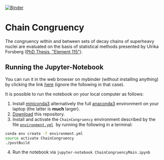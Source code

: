[![Binder](https://mybinder.org/badge.svg)](https://mybinder.org/v2/gh/ASamarkRoth/ChainCongruency/master?filepath=ChainCongruencyMain.ipynb)

# Chain Congruency

The congruency within and between sets of decay chains of superheavy nuclei are evaluated on the basis of statistical methods presented by Ulrika Forsberg ([PhD Thesis, "Element 115"](http://portal.research.lu.se/portal/files/7495513/thesis.pdf)).

## Running the Jupyter-Notebook

You can run it in the web browser on mybinder (without installing anything) by clicking the link [here](https://mybinder.org/v2/gh/ASamarkRoth/ChainCongruency/master?filepath=ChainCongruencyMain.ipynb) (ignore the following in that case). 

It is possible to run the notebook on your local computer as follows:

1. Install [miniconda3](https://conda.io/miniconda.html) alternatively the full [anaconda3](https://www.anaconda.com/download) environment on your laptop (the latter is **much** larger).
2. [Download](https://github.com/mlund/jupyter-course/archive/master.zip) this repository.
3. Install and activate the `ChainCongruency` environment described by the file [`environment.yml`](/environment.yml)  by running the following in a terminal:

```bash
conda env create -f environment.yml
source activate ChainCongruency
./postBuild
```
4. Run the notebook via `jupyter-notebook ChainCongruencyMain.ipynb`

